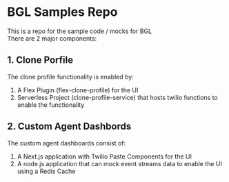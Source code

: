 # BGL Samples Repo

This is a repo for the sample code / mocks for BGL  
There are 2 major components:

## 1. Clone Porfile

The clone profile functionality is enabled by:

1. A Flex Plugin (flex-clone-profile) for the UI
2. Serverless Project (clone-profile-service) that hosts twilio functions to enable the functionality


## 2. Custom Agent Dashbords

The custom agent dashboards consist of:

1. A Next.js application with Twilio Paste Components for the UI
2. A node.js application that can mock event streams data to enable the UI using a Redis Cache